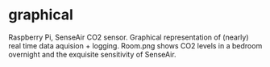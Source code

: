 # graphical
Raspberry Pi, SenseAir CO2 sensor. Graphical representation of (nearly) real time data aquision + logging. Room.png shows CO2 levels in a bedroom overnight and the exquisite sensitivity of SenseAir. 
